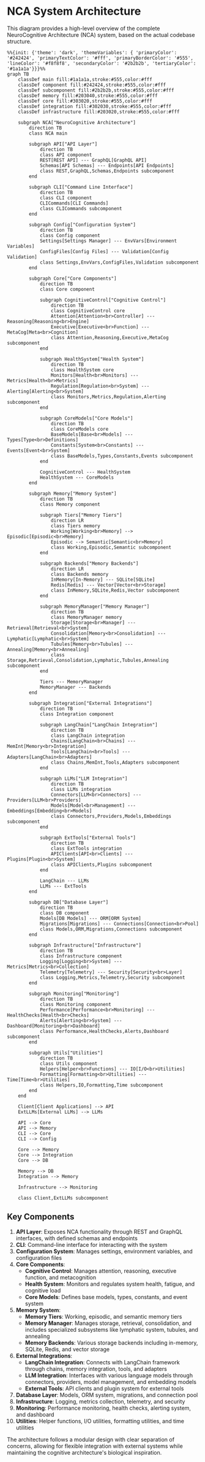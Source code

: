 # NCA System Architecture

This diagram provides a high-level overview of the complete NeuroCognitive Architecture (NCA) system, based on the actual codebase structure.

```mermaid
%%{init: {'theme': 'dark', 'themeVariables': { 'primaryColor': '#242424', 'primaryTextColor': '#fff', 'primaryBorderColor': '#555', 'lineColor': '#f8f8f8', 'secondaryColor': '#2b2b2b', 'tertiaryColor': '#1a1a1a'}}}%%
graph TB
    classDef main fill:#1a1a1a,stroke:#555,color:#fff
    classDef component fill:#242424,stroke:#555,color:#fff
    classDef subcomponent fill:#2b2b2b,stroke:#555,color:#fff
    classDef memory fill:#203040,stroke:#555,color:#fff
    classDef core fill:#303020,stroke:#555,color:#fff
    classDef integration fill:#302030,stroke:#555,color:#fff
    classDef infrastructure fill:#203020,stroke:#555,color:#fff
    
    subgraph NCA["NeuroCognitive Architecture"]
        direction TB
        class NCA main
        
        subgraph API["API Layer"]
            direction TB
            class API component
            REST[REST API] --- GraphQL[GraphQL API]
            Schemas[API Schemas] --- Endpoints[API Endpoints]
            class REST,GraphQL,Schemas,Endpoints subcomponent
        end
        
        subgraph CLI["Command Line Interface"]
            direction TB
            class CLI component
            CLICommands[CLI Commands]
            class CLICommands subcomponent
        end
        
        subgraph Config["Configuration System"]
            direction TB
            class Config component
            Settings[Settings Manager] --- EnvVars[Environment Variables]
            ConfigFiles[Config Files] --- Validation[Config Validation]
            class Settings,EnvVars,ConfigFiles,Validation subcomponent
        end
        
        subgraph Core["Core Components"]
            direction TB
            class Core component
            
            subgraph CognitiveControl["Cognitive Control"]
                direction TB
                class CognitiveControl core
                Attention[Attention<br>Controller] --- Reasoning[Reasoning<br>Engine]
                Executive[Executive<br>Function] --- MetaCog[Meta<br>Cognition]
                class Attention,Reasoning,Executive,MetaCog subcomponent
            end
            
            subgraph HealthSystem["Health System"]
                direction TB
                class HealthSystem core
                Monitors[Health<br>Monitors] --- Metrics[Health<br>Metrics]
                Regulation[Regulation<br>System] --- Alerting[Alerting<br>System]
                class Monitors,Metrics,Regulation,Alerting subcomponent
            end
            
            subgraph CoreModels["Core Models"]
                direction TB
                class CoreModels core
                BaseModels[Base<br>Models] --- Types[Type<br>Definitions]
                Constants[System<br>Constants] --- Events[Event<br>System]
                class BaseModels,Types,Constants,Events subcomponent
            end
            
            CognitiveControl --- HealthSystem
            HealthSystem --- CoreModels
        end
        
        subgraph Memory["Memory System"]
            direction TB
            class Memory component
            
            subgraph Tiers["Memory Tiers"]
                direction LR
                class Tiers memory
                Working[Working<br>Memory] --> Episodic[Episodic<br>Memory]
                Episodic --> Semantic[Semantic<br>Memory]
                class Working,Episodic,Semantic subcomponent
            end
            
            subgraph Backends["Memory Backends"]
                direction LR
                class Backends memory
                InMemory[In-Memory] --- SQLite[SQLite]
                Redis[Redis] --- Vector[Vector<br>Storage]
                class InMemory,SQLite,Redis,Vector subcomponent
            end
            
            subgraph MemoryManager["Memory Manager"]
                direction TB
                class MemoryManager memory
                Storage[Storage<br>Manager] --- Retrieval[Retrieval<br>System]
                Consolidation[Memory<br>Consolidation] --- Lymphatic[Lymphatic<br>System]
                Tubules[Memory<br>Tubules] --- Annealing[Memory<br>Annealing]
                class Storage,Retrieval,Consolidation,Lymphatic,Tubules,Annealing subcomponent
            end
            
            Tiers --- MemoryManager
            MemoryManager --- Backends
        end
        
        subgraph Integration["External Integrations"]
            direction TB
            class Integration component
            
            subgraph LangChain["LangChain Integration"]
                direction TB
                class LangChain integration
                Chains[LangChain<br>Chains] --- MemInt[Memory<br>Integration]
                Tools[LangChain<br>Tools] --- Adapters[LangChain<br>Adapters]
                class Chains,MemInt,Tools,Adapters subcomponent
            end
            
            subgraph LLMs["LLM Integration"]
                direction TB
                class LLMs integration
                Connectors[LLM<br>Connectors] --- Providers[LLM<br>Providers]
                Models[Model<br>Management] --- Embeddings[Embedding<br>Models]
                class Connectors,Providers,Models,Embeddings subcomponent
            end
            
            subgraph ExtTools["External Tools"]
                direction TB
                class ExtTools integration
                APIClients[API<br>Clients] --- Plugins[Plugin<br>System]
                class APIClients,Plugins subcomponent
            end
            
            LangChain --- LLMs
            LLMs --- ExtTools
        end
        
        subgraph DB["Database Layer"]
            direction TB
            class DB component
            Models[DB Models] --- ORM[ORM System]
            Migrations[Migrations] --- Connections[Connection<br>Pool]
            class Models,ORM,Migrations,Connections subcomponent
        end
        
        subgraph Infrastructure["Infrastructure"]
            direction TB
            class Infrastructure component
            Logging[Logging<br>System] --- Metrics[Metrics<br>Collection]
            Telemetry[Telemetry] --- Security[Security<br>Layer]
            class Logging,Metrics,Telemetry,Security subcomponent
        end
        
        subgraph Monitoring["Monitoring"]
            direction TB
            class Monitoring component
            Performance[Performance<br>Monitoring] --- HealthChecks[Health<br>Checks]
            Alerts[Alerting<br>System] --- Dashboard[Monitoring<br>Dashboard]
            class Performance,HealthChecks,Alerts,Dashboard subcomponent
        end
        
        subgraph Utils["Utilities"]
            direction TB
            class Utils component
            Helpers[Helper<br>Functions] --- IO[I/O<br>Utilities]
            Formatting[Formatting<br>Utilities] --- Time[Time<br>Utilities]
            class Helpers,IO,Formatting,Time subcomponent
        end
    end
    
    Client[Client Applications] --> API
    ExtLLMs[External LLMs] --> LLMs
    
    API --> Core
    API --> Memory
    CLI --> Core
    CLI --> Config
    
    Core --> Memory
    Core --> Integration
    Core --> DB
    
    Memory --> DB
    Integration --> Memory
    
    Infrastructure --> Monitoring
    
    class Client,ExtLLMs subcomponent
```

## Key Components

1. **API Layer**: Exposes NCA functionality through REST and GraphQL interfaces, with defined schemas and endpoints
2. **CLI**: Command-line interface for interacting with the system
3. **Configuration System**: Manages settings, environment variables, and configuration files
4. **Core Components**:
   - **Cognitive Control**: Manages attention, reasoning, executive function, and metacognition
   - **Health System**: Monitors and regulates system health, fatigue, and cognitive load
   - **Core Models**: Defines base models, types, constants, and event system
5. **Memory System**:
   - **Memory Tiers**: Working, episodic, and semantic memory tiers
   - **Memory Manager**: Manages storage, retrieval, consolidation, and includes specialized subsystems like lymphatic system, tubules, and annealing
   - **Memory Backends**: Various storage backends including in-memory, SQLite, Redis, and vector storage
6. **External Integrations**:
   - **LangChain Integration**: Connects with LangChain framework through chains, memory integration, tools, and adapters
   - **LLM Integration**: Interfaces with various language models through connectors, providers, model management, and embedding models
   - **External Tools**: API clients and plugin system for external tools
7. **Database Layer**: Models, ORM system, migrations, and connection pool
8. **Infrastructure**: Logging, metrics collection, telemetry, and security
9. **Monitoring**: Performance monitoring, health checks, alerting system, and dashboard
10. **Utilities**: Helper functions, I/O utilities, formatting utilities, and time utilities

The architecture follows a modular design with clear separation of concerns, allowing for flexible integration with external systems while maintaining the cognitive architecture's biological inspiration.
